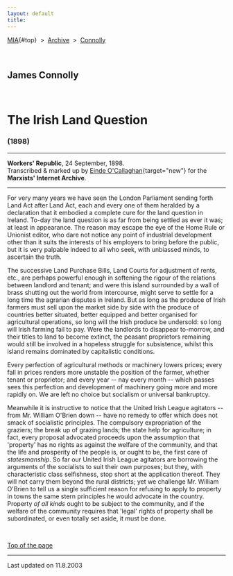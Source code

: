 ```yaml
---
layout: default
title: 
---
```

[MIA](../../../../index.htm){#top}  \> 
[Archive](../../../index.htm)  \>  [Connolly](../../index.htm)

 

## James Connolly

 

# The Irish Land Question

### (1898)

------------------------------------------------------------------------

**Workers' Republic**, 24 September, 1898.\
Transcribed & marked up by [Einde
O'Callaghan](../../../../admin/volunteers/biographies/eocallaghan.htm){target="new"}
for the **Marxists' Internet Archive**.

------------------------------------------------------------------------

For very many years we have seen the London Parliament sending forth
Land Act after Land Act, each and every one of them heralded by a
declaration that it embodied a complete cure for the land question in
Ireland. To-day the land question is as far from being settled as ever
it was; at least in appearance. The reason may escape the eye of the
Home Rule or Unionist editor, who dare not notice any point of
industrial development other than it suits the interests of his
employers to bring before the public, but it is very palpable indeed to
all who seek, with unbiassed minds, to ascertain the truth.

The successive Land Purchase Bills, Land Courts for adjustment of rents,
etc., are perhaps powerful enough in softening the rigour of the
relations between landlord and tenant; and were this island surrounded
by a wall of brass shutting out the world from intercourse, might serve
to settle for a long time the agrarian disputes in Ireland. But as long
as the produce of Irish farmers must sell upon the market side by side
with the produce of countries better situated, better equipped and
better organised for agricultural operations, so long will the Irish
produce be undersold: so long will Irish farming fail to pay. Were the
landlords to disappear to-morrow, and their titles to land to become
extinct, the peasant proprietors remaining would still be involved in a
hopeless struggle for subsistence, whilst this island remains dominated
by capitalistic conditions.

Every perfection of agricultural methods or machinery lowers prices;
every fall in prices renders more unstable the position of the farmer,
whether tenant or proprietor; and every year -- nay every month -- which
passes sees this perfection and development of machinery going more and
more rapidly on. We are left no choice but socialism or universal
bankruptcy.

Meanwhile it is instructive to notice that the United Irish League
agitators -- from Mr. William O'Brien down -- have no remedy to offer
which does not smack of socialistic principles. The compulsory
expropriation of the graziers; the break up of grazing lands; the state
help for agriculture; in fact, every proposal advocated proceeds upon
the assumption that 'property' has no rights as against the welfare of
the community, and that the life and prosperity of the people is, or
ought to be, the first care of *statesmanship*. So far our United Irish
League agitators are borrowing the arguments of the socialists to suit
their own purposes; but they, with characteristic class selfishness,
stop short at the application thereof. They will not carry them beyond
the rural districts; yet we challenge Mr. William O'Brien to tell us a
single sufficient reason for refusing to apply to property in towns the
same stern principles he would advocate in the country. Property *of all
kinds* ought to be subject to the community, and if the welfare of the
community requires that 'legal' rights of property shall be
subordinated, or even totally set aside, it must be done.

 

[Top of the page](#top)

------------------------------------------------------------------------

Last updated on 11.8.2003
